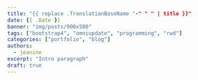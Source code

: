 ```yaml
---
title: "{{ replace .TranslationBaseName "-" " " | title }}"
date: {{ .Date }} 
banner: "img/posts/900x500"
tags: ["bootstrap4", "omniupdate", "programming", "rwd"]
categories: ["portfolio", "blog"]
authors:
  - jeanine
excerpt: "Intro paragraph" 
draft: true
---
```


